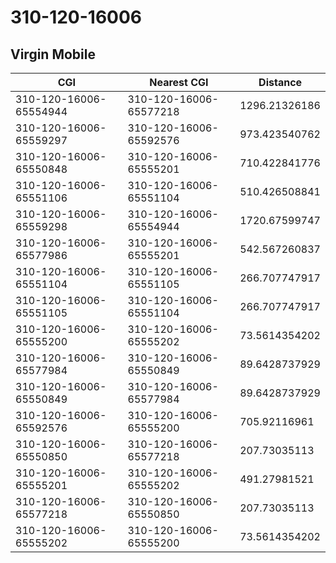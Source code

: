 # 310-120-16006
## Virgin Mobile


| CGI | Nearest CGI | Distance |
|-----|-------------|----------|
| 310-120-16006-65554944 | 310-120-16006-65577218 | 1296.21326186 |
| 310-120-16006-65559297 | 310-120-16006-65592576 | 973.423540762 |
| 310-120-16006-65550848 | 310-120-16006-65555201 | 710.422841776 |
| 310-120-16006-65551106 | 310-120-16006-65551104 | 510.426508841 |
| 310-120-16006-65559298 | 310-120-16006-65554944 | 1720.67599747 |
| 310-120-16006-65577986 | 310-120-16006-65555201 | 542.567260837 |
| 310-120-16006-65551104 | 310-120-16006-65551105 | 266.707747917 |
| 310-120-16006-65551105 | 310-120-16006-65551104 | 266.707747917 |
| 310-120-16006-65555200 | 310-120-16006-65555202 | 73.5614354202 |
| 310-120-16006-65577984 | 310-120-16006-65550849 | 89.6428737929 |
| 310-120-16006-65550849 | 310-120-16006-65577984 | 89.6428737929 |
| 310-120-16006-65592576 | 310-120-16006-65555200 | 705.92116961 |
| 310-120-16006-65550850 | 310-120-16006-65577218 | 207.73035113 |
| 310-120-16006-65555201 | 310-120-16006-65555202 | 491.27981521 |
| 310-120-16006-65577218 | 310-120-16006-65550850 | 207.73035113 |
| 310-120-16006-65555202 | 310-120-16006-65555200 | 73.5614354202 |
